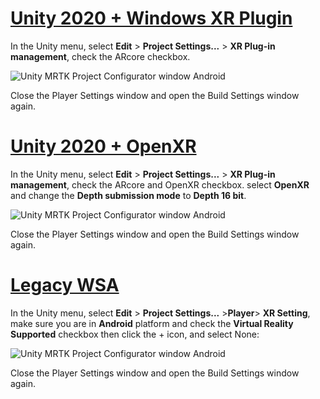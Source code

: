 # [Unity 2020 + Windows XR Plugin](#tab/winxr)

In the Unity menu, select **Edit** > **Project Settings...** > **XR Plug-in management**, check the ARcore checkbox.

![Unity MRTK Project Configurator window Android](../images/mr-learning-asa/asa-05-section3-step1-2-1.png)

Close the Player Settings window and open the Build Settings window again.

# [Unity 2020 + OpenXR](#tab/openxr)

In the Unity menu, select **Edit** > **Project Settings...** > **XR Plug-in management**, check the ARcore and OpenXR checkbox. select **OpenXR** and change the **Depth submission mode** to **Depth 16 bit**.

![Unity MRTK Project Configurator window Android](../images/mr-learning-asa/asa-05-section3-step1-2-1.png)

Close the Player Settings window and open the Build Settings window again.

# [Legacy WSA](#tab/wsa)

In the Unity menu, select **Edit** > **Project Settings...** >**Player**> **XR Setting**, make sure you are in **Android** platform and check the **Virtual Reality Supported** checkbox then click the + icon, and select None:

![Unity MRTK Project Configurator window Android](../images/mr-learning-asa/asa-05-section3-step1-2-1.png)

Close the Player Settings window and open the Build Settings window again.